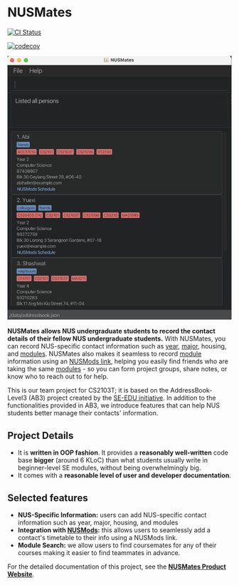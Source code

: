 # NUSMates

[![CI Status](https://github.com/AY2425S2-CS2103T-T11-1/tp/workflows/Java%20CI/badge.svg)](https://github.com/AY2425S2-CS2103T-T11-1/tp/actions)

[![codecov](https://codecov.io/gh/AY2425S2-CS2103T-T11-1/tp/graph/badge.svg?token=VA2F7WUH2X)](https://codecov.io/gh/AY2425S2-CS2103T-T11-1/tp)

![Ui](docs/images/UpdatedUi.png)

**NUSMates allows NUS undergraduate students to record the contact details of their fellow NUS undergraduate students.** With NUSMates, you can record NUS-specific contact information such as [year](#year), [major](#major), housing, and [modules](#module).
NUSMates also makes it seamless to record [module](#module) information using an [NUSMods link](#nusmods-link), helping you easily find friends who are taking the same [modules](#module) - so you can form project groups, share notes, or know who to reach out to for help.

This is our team project for CS2103T; it is based on the AddressBook-Level3 (AB3) project created by the [SE-EDU initiative](https://se-education.org). In addition to the functionalities provided in AB3, we introduce features that can help NUS students better manage their contacts' information.

## Project Details
  * It is **written in OOP fashion**. It provides a **reasonably well-written** code base **bigger** (around 6 KLoC) than what students usually write in beginner-level SE modules, without being overwhelmingly big.
  * It comes with a **reasonable level of user and developer documentation**.

## Selected features
* **NUS-Specific Information:** users can add NUS-specific contact information such as year, major, housing, and modules
* **Integration with [NUSMods](https://nusmods.com):** this allows users to seamlessly add a contact's timetable to their info using a NUSMods link.
* **Module Search:** we allow users to find coursemates for any of their courses making it easier to find teammates in advance.

For the detailed documentation of this project, see the **[NUSMates Product Website](https://se-education.org/addressbook-level3)**.
